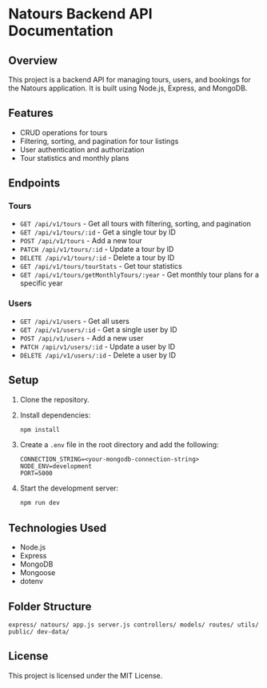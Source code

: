 # Natours Backend API Documentation

## Overview

This project is a backend API for managing tours, users, and bookings for the Natours application. It is built using Node.js, Express, and MongoDB.

## Features

- CRUD operations for tours
- Filtering, sorting, and pagination for tour listings
- User authentication and authorization
- Tour statistics and monthly plans

## Endpoints

### Tours

- `GET /api/v1/tours` - Get all tours with filtering, sorting, and pagination
- `GET /api/v1/tours/:id` - Get a single tour by ID
- `POST /api/v1/tours` - Add a new tour
- `PATCH /api/v1/tours/:id` - Update a tour by ID
- `DELETE /api/v1/tours/:id` - Delete a tour by ID
- `GET /api/v1/tours/tourStats` - Get tour statistics
- `GET /api/v1/tours/getMonthlyTours/:year` - Get monthly tour plans for a specific year

### Users

- `GET /api/v1/users` - Get all users
- `GET /api/v1/users/:id` - Get a single user by ID
- `POST /api/v1/users` - Add a new user
- `PATCH /api/v1/users/:id` - Update a user by ID
- `DELETE /api/v1/users/:id` - Delete a user by ID

## Setup

1. Clone the repository.
2. Install dependencies:

   ```bash
   npm install
   ```

3. Create a `.env` file in the root directory and add the following:

   ```env
   CONNECTION_STRING=<your-mongodb-connection-string>
   NODE_ENV=development
   PORT=5000
   ```

4. Start the development server:

   ```bash
   npm run dev
   ```

## Technologies Used

- Node.js
- Express
- MongoDB
- Mongoose
- dotenv

## Folder Structure

``
express/
  natours/
    app.js
    server.js
    controllers/
    models/
    routes/
    utils/
    public/
    dev-data/
``

## License

This project is licensed under the MIT License.
